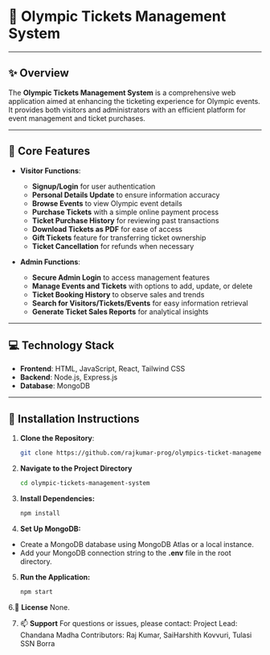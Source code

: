 # 🎉 Olympic Tickets Management System

---

## ✨ Overview
The **Olympic Tickets Management System** is a comprehensive web application aimed at enhancing the ticketing experience for Olympic events. It provides both visitors and administrators with an efficient platform for event management and ticket purchases.

---

## 🔑 Core Features
- **Visitor Functions**:
  - **Signup/Login** for user authentication
  - **Personal Details Update** to ensure information accuracy
  - **Browse Events** to view Olympic event details
  - **Purchase Tickets** with a simple online payment process
  - **Ticket Purchase History** for reviewing past transactions
  - **Download Tickets as PDF** for ease of access
  - **Gift Tickets** feature for transferring ticket ownership
  - **Ticket Cancellation** for refunds when necessary

- **Admin Functions**:
  - **Secure Admin Login** to access management features
  - **Manage Events and Tickets** with options to add, update, or delete
  - **Ticket Booking History** to observe sales and trends
  - **Search for Visitors/Tickets/Events** for easy information retrieval
  - **Generate Ticket Sales Reports** for analytical insights

---

## 💻 Technology Stack
- **Frontend**: HTML, JavaScript, React, Tailwind CSS
- **Backend**: Node.js, Express.js
- **Database**: MongoDB

---

## 🔧 Installation Instructions

1. **Clone the Repository**:
   ```bash
   git clone https://github.com/rajkumar-prog/olympics-ticket-management

2. **Navigate to the Project Directory**
    ```bash 
    cd olympic-tickets-management-system
3. **Install Dependencies:**
    ```bash
    npm install
4. **Set Up MongoDB:**
- Create a MongoDB database using MongoDB Atlas or a local instance.
- Add your MongoDB connection string to the **.env** file in the root directory.

5. **Run the Application:**
    ```bash
    npm start
6.📝  **License**
    None.

7. 📫  **Support** 
    For questions or issues, please contact:
Project Lead: Chandana Madha
Contributors: Raj Kumar, SaiHarshith Kovvuri, Tulasi SSN Borra